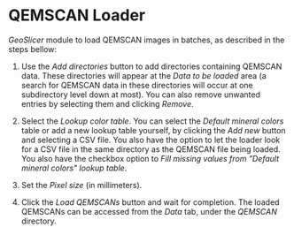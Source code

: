 # QEMSCAN Loader

_GeoSlicer_ module to load QEMSCAN images in batches, as described in the steps bellow:

1. Use the _Add directories_ button to add directories containing QEMSCAN data. These directories will appear at the _Data to be loaded_ area (a search for QEMSCAN data in these directories will occur at one subdirectory level down at most). You can also remove unwanted entries by selecting them and clicking _Remove_.

2. Select the _Lookup color table_. You can select the _Default mineral colors_ table or add a new lookup table yourself, by clicking the _Add new_ button and selecting a CSV file. You also have the option to let the loader look for a CSV file in the same directory as the QEMSCAN file being loaded. You also have the checkbox option to _Fill missing values from "Default mineral colors" lookup table_. 

3. Set the _Pixel size_ (in millimeters).

4. Click the _Load QEMSCANs_ button and wait for completion. The loaded QEMSCANs can be accessed from the _Data_ tab, under the _QEMSCAN_ directory.
